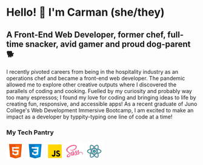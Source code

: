 # Hello! 👋 I'm Carman (she/they)

## A Front-End Web Developer, former chef, full-time snacker, avid gamer and proud dog-parent 🐕
 
I recently pivoted careers from being in the hospitality industry as an operations chef and became a front-end web developer. The pandemic allowed me to explore other creative outputs where I discovered the parallels of coding and cooking. Fuelled by my curiosity and probably way too many espressos; I found my love for coding and bringing ideas to life by creating fun, responsive, and accessible apps! As a recent graduate of Juno College's Web Development Immersive Bootcamp, I am excited to make an impact as a developer by typpity-typing one line of code at a time!


### My Tech Pantry
![html icon](assets/html-icon.png) ![css icon](assets/css-icon.png) ![javascript icon](assets/js-icon.png) ![sass icon](assets/sass-icon.png) ![react icon](assets/icons8-react-48.png)


<!--
**c-mach/c-mach** is a ✨ _special_ ✨ repository because its `README.md` (this file) appears on your GitHub profile.

Here are some ideas to get you started:

- 🔭 I’m currently working on ...
- 🌱 I’m currently learning ...
- 👯 I’m looking to collaborate on ...
- 🤔 I’m looking for help with ...
- 💬 Ask me about ...
- 📫 How to reach me: ...
- 😄 Pronouns: ...
- ⚡ Fun fact: ...
-->
